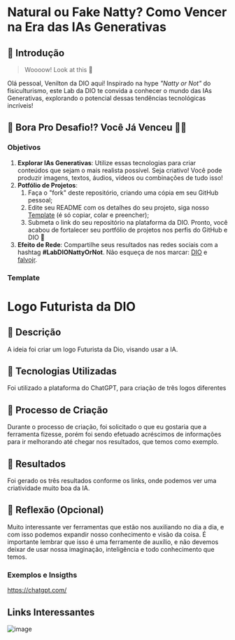 # Natural ou Fake Natty? Como Vencer na Era das IAs Generativas

## 🚀 Introdução

> Woooow! Look at this 👀

Olá pessoal, Venilton da DIO aqui! Inspirado na hype _"Natty or Not"_ do fisiculturismo, este Lab da DIO te convida a conhecer o mundo das IAs Generativas, explorando o potencial dessas tendências tecnológicas incríveis!

## 🎯 Bora Pro Desafio!? Você Já Venceu 💪🤓

### Objetivos

1. **Explorar IAs Generativas**: Utilize essas tecnologias para criar conteúdos que sejam o mais realista possível. Seja criativo! Você pode produzir imagens, textos, áudios, vídeos ou combinações de tudo isso!
1. **Potfólio de Projetos**:
    1. Faça o "fork" deste repositório, criando uma cópia em seu GitHub pessoal;
    2. Edite seu README com os detalhes do seu projeto, siga nosso [Template](#template) (é só copiar, colar e preencher);
    3. Submeta o link do seu repositório na plataforma da DIO. Pronto, você acabou de fortalecer seu portfólio de projetos nos perfis do GitHub e DIO 🚀
1. **Efeito de Rede**: Compartilhe seus resultados nas redes sociais com a hashtag **#LabDIONattyOrNot**. Não esqueça de nos marcar: [DIO](https://www.linkedin.com/school/dio-makethechange) e [falvojr](https://www.linkedin.com/in/falvojr).

### Template

# Logo Futurista da DIO

## 📒 Descrição
A ideia foi criar um logo Futurista da Dio, visando usar a IA.

## 🤖 Tecnologias Utilizadas
Foi utilizado a plataforma do ChatGPT, para criação de três logos diferentes

## 🧐 Processo de Criação
Durante o processo de criação, foi solicitado o que eu gostaria que a ferramenta fizesse, porém foi sendo efetuado acréscimos de informações para ir melhorando até chegar nos resultados, que temos como exemplo.

## 🚀 Resultados
Foi gerado os três resultados conforme os links, onde podemos ver uma criatividade muito boa da IA.

## 💭 Reflexão (Opcional)
Muito interessante ver ferramentas que estão nos auxiliando no dia a dia, e com isso podemos expandir nosso conhecimento e visão da coisa. É importante lembrar que isso é uma ferramente de auxílio, e não devemos deixar de usar nossa imaginação, inteligência e todo conhecimento que temos. 

### Exemplos e Insigths

https://chatgpt.com/

## Links Interessantes



![image](https://github.com/user-attachments/assets/17c556c9-2b92-4a1f-989c-c704d6156a95)

